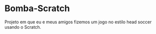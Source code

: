 # Bomba-Scratch
Projeto em que eu e meus amigos fizemos um jogo no estilo head soccer usando o Scratch.
